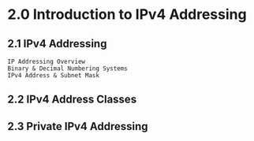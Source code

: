 # 2.0 Introduction to IPv4 Addressing

## 2.1 IPv4 Addressing
    IP Addressing Overview
    Binary & Decimal Numbering Systems
    IPv4 Address & Subnet Mask

## 2.2 IPv4 Address Classes

## 2.3 Private IPv4 Addressing
